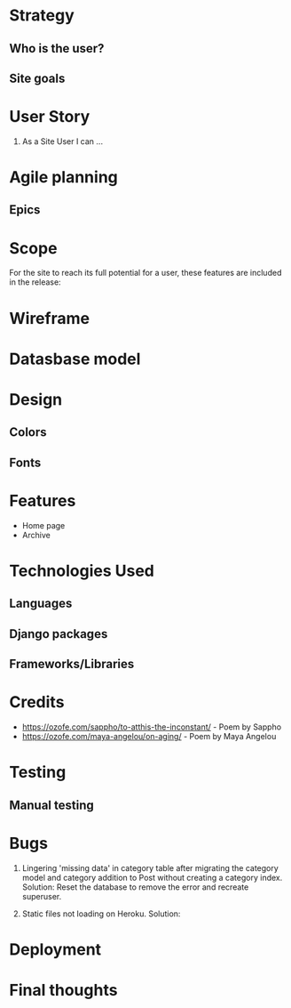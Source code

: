 # Strategy
## Who is the user?

## Site goals

# User Story
1. As a Site User I can ...

# Agile planning
## Epics

# Scope
For the site to reach its full potential for a user, these features are included in the release:

# Wireframe

# Datasbase model

# Design
## Colors
## Fonts

# Features
- Home page
- Archive

# Technologies Used
## Languages
## Django packages
## Frameworks/Libraries

# Credits
- https://ozofe.com/sappho/to-atthis-the-inconstant/ - Poem by Sappho
- https://ozofe.com/maya-angelou/on-aging/ - Poem by Maya Angelou

# Testing
## Manual testing


# Bugs
1. Lingering 'missing data' in category table after migrating the category model and category addition to Post without creating a category index.
Solution: Reset the database to remove the error and recreate superuser.

2. Static files not loading on Heroku.
Solution:

# Deployment

# Final thoughts